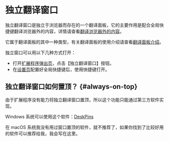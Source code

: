 # 独立翻译窗口

独立翻译窗口是独立于浏览器而存在的一个翻译面板，它的主要作用是配合全局快捷键翻译浏览器外的内容，详情请查看[翻译浏览器外的内容](extra.mdx)。

它属于翻译面板的其中一种类型，有关翻译面板的使用介绍请查看[翻译面板介绍](panel.md)。

独立窗口可以用以下几种方式打开：

- 打开[扩展程序弹出页](popup.md)，点击【独立翻译窗口】按钮。
- 在[设置页](options.md)配置好全局快捷键后，使用快捷键打开。

## 独立翻译窗口如何置顶？ {#always-on-top}

由于扩展程序没有能力将独立翻译窗口置顶，所以这个功能只能通过第三方软件实现。

Windows 系统可以使用这个软件：[DeskPins](https://efotinis.neocities.org/deskpins/index.html)

在 macOS 系统我没有用过窗口置顶的软件，就不推荐了，如果你找到了比较好用的软件可以推荐给我，我会写在这里。
